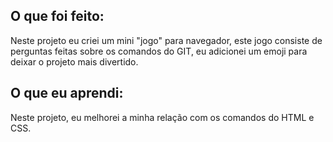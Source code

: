<h2>O que foi feito:</h2>

Neste projeto eu criei um mini "jogo" para navegador, este jogo consiste de perguntas feitas sobre os comandos do GIT, eu adicionei um emoji para deixar o projeto mais divertido.

<h2>O que eu aprendi:</h2>

Neste projeto, eu melhorei a minha relação com os comandos do HTML e CSS.

